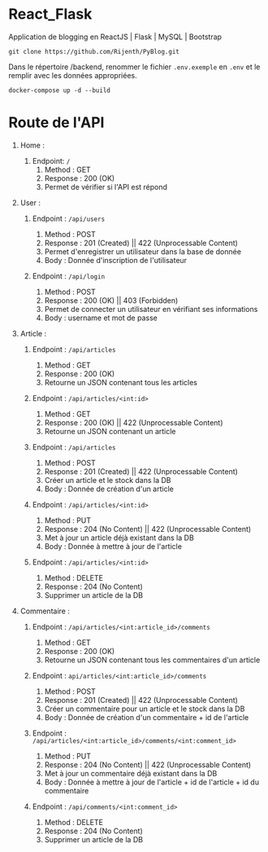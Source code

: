 # React_Flask
Application de blogging en ReactJS | Flask | MySQL | Bootstrap

`git clone https://github.com/Rijenth/PyBlog.git`

Dans le répertoire /backend, renommer le fichier `.env.exemple` en `.env` et le remplir avec les données appropriées.

`docker-compose up -d --build`

# Route de l'API

1. Home : 
    1. Endpoint: `/`
        1. Method : GET
        2. Response : 200 (OK)
        3. Permet de vérifier si l'API est répond

2. User :
    1. Endpoint : `/api/users`
        1. Method : POST
        2. Response : 201 (Created) || 422 (Unprocessable Content)
        3. Permet d'enregistrer un utilisateur dans la base de donnée
        4. Body : Donnée d'inscription de l'utilisateur

    2. Endpoint : `/api/login`
        1. Method : POST
        2. Response : 200 (OK) || 403 (Forbidden)
        3. Permet de connecter un utilisateur en vérifiant ses informations
        4. Body : username et mot de passe

3. Article :
    1. Endpoint : `/api/articles`
        1. Method : GET
        2. Response : 200 (OK)
        3. Retourne un JSON contenant tous les articles

    2. Endpoint : `/api/articles/<int:id>`
        1. Method : GET
        2. Response : 200 (OK) || 422 (Unprocessable Content)
        3. Retourne un JSON contenant un article

    3. Endpoint : `/api/articles`
        1. Method : POST
        2. Response : 201 (Created) || 422 (Unprocessable Content)
        3. Créer un article et le stock dans la DB
        4. Body : Donnée de création d'un article

    4. Endpoint : `/api/articles/<int:id>`
        1. Method : PUT
        2. Response : 204 (No Content) || 422 (Unprocessable Content)
        3. Met à jour un article déjà existant dans la DB
        4. Body : Donnée à mettre à jour de l'article

    5. Endpoint : `/api/articles/<int:id>`
        1. Method : DELETE
        2. Response : 204 (No Content)
        3. Supprimer un article de la DB

4. Commentaire :
    1. Endpoint : `/api/articles/<int:article_id>/comments`
        1. Method : GET
        2. Response : 200 (OK)
        3. Retourne un JSON contenant tous les commentaires d'un article 

    2. Endpoint : `api/articles/<int:article_id>/comments`
        1. Method : POST
        2. Response : 201 (Created) || 422 (Unprocessable Content)
        3. Créer un commentaire pour un article et le stock dans la DB
        4. Body : Donnée de création d'un commentaire + id de l'article

    3. Endpoint : `/api/articles/<int:article_id>/comments/<int:comment_id>`
        1. Method : PUT
        2. Response : 204 (No Content) || 422 (Unprocessable Content)
        3. Met à jour un commentaire déjà existant dans la DB
        4. Body : Donnée à mettre à jour de l'article + id de l'article + id du commentaire

    4. Endpoint : `/api/comments/<int:comment_id>`
        1. Method : DELETE
        2. Response : 204 (No Content)
        3. Supprimer un article de la DB
